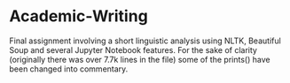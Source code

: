 # Academic-Writing
Final assignment involving a short linguistic analysis using NLTK, Beautiful Soup and several Jupyter Notebook features.
For the sake of clarity (originally there was over 7.7k lines in the file) some of the prints() have been changed into commentary.
